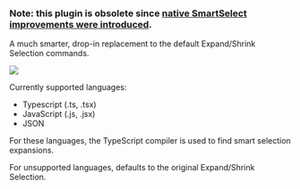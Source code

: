 ### Note: this plugin is obsolete since [native SmartSelect improvements were introduced](https://code.visualstudio.com/updates/v1_35#_smart-selection-for-javascript-and-typescript).

A much smarter, drop-in replacement to the default Expand/Shrink Selection commands.

![](https://raw.githubusercontent.com/closedcontour/very-smart-select/master/image/very-smart-select.gif)

Currently supported languages:
* Typescript (.ts, .tsx)
* JavaScript (.js, .jsx)
* JSON

For these languages, the TypeScript compiler is used to find smart selection expansions.

For unsupported languages, defaults to the original Expand/Shrink Selection.

